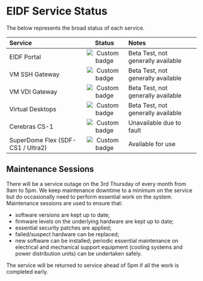 # EIDF Service Status

The below represents the broad status of each service.

| Service | Status | Notes |
|:--------|:------:|:------|
| EIDF Portal  | ![Custom badge](https://img.shields.io/endpoint?style=plastic&url=https://epcced.github.io/eidf-status/Data/portal.json) | Beta Test, not generally available |
| VM SSH Gateway  | ![Custom badge](https://img.shields.io/endpoint?style=plastic&url=https://epcced.github.io/eidf-status/Data/sshgateway.json) | Beta Test, not generally available |
| VM VDI Gateway | ![Custom badge](https://img.shields.io/endpoint?style=plastic&url=https://epcced.github.io/eidf-status/Data/vdigateway.json) | Beta Test, not generally available |
| Virtual Desktops | ![Custom badge](https://img.shields.io/endpoint?style=plastic&url=https://epcced.github.io/eidf-status/Data/virtualmachines.json) | Beta Test, not generally available |
| Cerebras CS-1 | ![Custom badge](https://img.shields.io/endpoint?style=plastic&url=https://epcced.github.io/eidf-status/Data/cerebras.json) | Unavailable due to fault |
| SuperDome Flex (SDF-CS1 / Ultra2) | ![Custom badge](https://img.shields.io/endpoint?style=plastic&url=https://epcced.github.io/eidf-status/Data/superdome.json) | Available for use |

## Maintenance Sessions

There will be a service outage on the 3rd Thursday of every month from 9am to 5pm. We keep maintenance downtime to a minimum on the service but do occasionally need to perform essential work on the system. Maintenance sessions are used to ensure that:

* software versions are kept up to date;
* firmware levels on the underlying hardware are kept up to date;
* essential security patches are applied;
* failed/suspect hardware can be replaced;
* new software can be installed; periodic essential maintenance on electrical and mechanical support equipment (cooling systems and power distribution units) can be undertaken safely.

The service will be returned to service ahead of 5pm if all the work is completed early.
